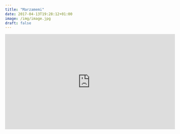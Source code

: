 ```yaml
---
title: "Marzamemi"
date: 2017-04-13T19:28:12+01:00
image: /img/image.jpg
draft: false
---
```


<div class="embed-responsive embed-responsive-16by9"><iframe width='560' height='315' src='https://www.youtube-nocookie.com/embed/L0v7vCBrUM0?rel=0&showinfo=0' frameborder='0' allowfullscreen></iframe></div>